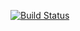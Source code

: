 [![Build Status](https://travis-ci.org/Automattic/_s.svg?branch=master)](https://travis-ci.org/Automattic/_s)
